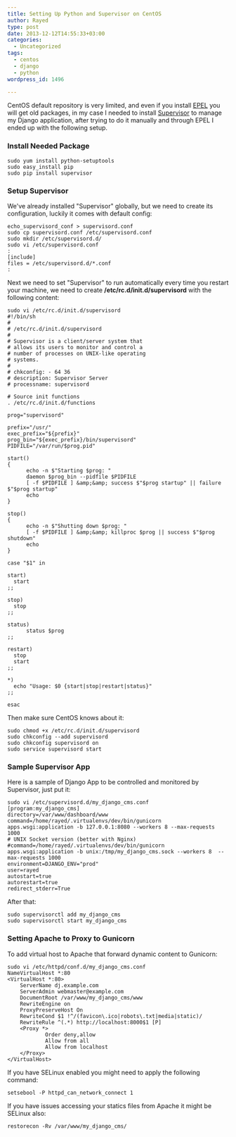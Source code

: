 ```yaml
---
title: Setting Up Python and Supervisor on CentOS
author: Rayed
type: post
date: 2013-12-12T14:55:33+03:00
categories:
  - Uncategorized
tags:
  - centos
  - django
  - python
wordpress_id: 1496

---
```


CentOS default repository is very limited, and even if you install <a href="https://fedoraproject.org/wiki/EPEL">EPEL</a> you will get old packages, in my case I needed to install <a href="http://supervisord.org/">Supervisor</a> to manage my Django application, after trying to do it manually and through EPEL I ended up with the following setup.<!--more-->


### Install Needed Package

    sudo yum install python-setuptools
    sudo easy_install pip
    sudo pip install supervisor


### Setup Supervisor


We've already installed "Supervisor" globally, but we need to create its configuration, luckily it comes with default config:

    echo_supervisord_conf > supervisord.conf
    sudo cp supervisord.conf /etc/supervisord.conf
    sudo mkdir /etc/supervisord.d/
    sudo vi /etc/supervisord.conf
    :
    [include]
    files = /etc/supervisord.d/*.conf
    :

Next we need to set "Supervisor" to run automatically every time you restart your machine, we need to create <strong>/etc/rc.d/init.d/supervisord</strong> with the following content:

    sudo vi /etc/rc.d/init.d/supervisord
    #!/bin/sh
    #
    # /etc/rc.d/init.d/supervisord
    #
    # Supervisor is a client/server system that
    # allows its users to monitor and control a
    # number of processes on UNIX-like operating
    # systems.
    #
    # chkconfig: - 64 36
    # description: Supervisor Server
    # processname: supervisord

    # Source init functions
    . /etc/rc.d/init.d/functions

    prog="supervisord"

    prefix="/usr/"
    exec_prefix="${prefix}"
    prog_bin="${exec_prefix}/bin/supervisord"
    PIDFILE="/var/run/$prog.pid"

    start()
    {
          echo -n $"Starting $prog: "
          daemon $prog_bin --pidfile $PIDFILE
          [ -f $PIDFILE ] &amp;&amp; success $"$prog startup" || failure $"$prog startup"
          echo
    }

    stop()
    {
          echo -n $"Shutting down $prog: "
          [ -f $PIDFILE ] &amp;&amp; killproc $prog || success $"$prog shutdown"
          echo
    }

    case "$1" in

    start)
      start
    ;;

    stop)
      stop
    ;;

    status)
          status $prog
    ;;

    restart)
      stop
      start
    ;;

    *)
      echo "Usage: $0 {start|stop|restart|status}"
    ;;

    esac

Then make sure CentOS knows about it:

    sudo chmod +x /etc/rc.d/init.d/supervisord
    sudo chkconfig --add supervisord
    sudo chkconfig supervisord on
    sudo service supervisord start


### Sample Supervisor App


Here is a sample of Django App to be controlled and monitored by Supervisor, just put it:

    sudo vi /etc/supervisord.d/my_django_cms.conf
    [program:my_django_cms]
    directory=/var/www/dashboard/www
    command=/home/rayed/.virtualenvs/dev/bin/gunicorn apps.wsgi:application -b 127.0.0.1:8080 --workers 8 --max-requests 1000
    # UNIX Socket version (better with Nginx)
    #command=/home/rayed/.virtualenvs/dev/bin/gunicorn apps.wsgi:application -b unix:/tmp/my_django_cms.sock --workers 8  --max-requests 1000
    environment=DJANGO_ENV="prod"
    user=rayed
    autostart=true
    autorestart=true
    redirect_stderr=True

After that:

    sudo supervisorctl add my_django_cms
    sudo supervisorctl start my_django_cms


### Setting Apache to Proxy to Gunicorn


To add virtual host to Apache that forward dynamic content to Gunicorn:

    sudo vi /etc/httpd/conf.d/my_django_cms.conf
    NameVirtualHost *:80
    <VirtualHost *:80>
        ServerName dj.example.com
        ServerAdmin webmaster@example.com
        DocumentRoot /var/www/my_django_cms/www
        RewriteEngine on
        ProxyPreserveHost On
        RewriteCond $1 !^/(favicon\.ico|robots\.txt|media|static)/
        RewriteRule ^(.*) http://localhost:8000$1 [P]
        <Proxy *>
                Order deny,allow
                Allow from all
                Allow from localhost
        </Proxy>
    </VirtualHost>

If you have SELinux enabled you might need to apply the following command:

    setsebool -P httpd_can_network_connect 1

If you have issues accessing your statics files from Apache it might be SELinux also:

    restorecon -Rv /var/www/my_django_cms/
